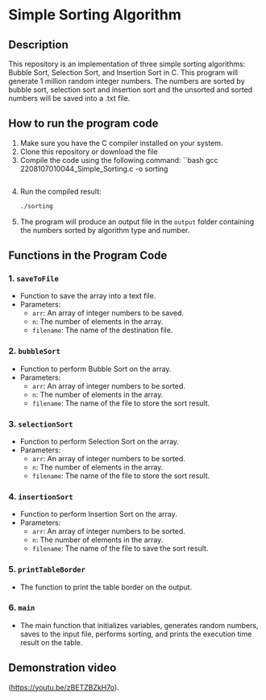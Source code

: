 # Simple Sorting Algorithm

## Description
This repository is an implementation of three simple sorting algorithms: Bubble Sort, Selection Sort, and Insertion Sort in C. This program will generate 1 million random integer numbers. The numbers are sorted by bubble sort, selection sort and insertion sort and the unsorted and sorted numbers will be saved into a .txt file.

## How to run the program code

1. Make sure you have the C compiler installed on your system.
2. Clone this repository or download the file 
3. Compile the code using the following command:
   ``bash
   gcc 2208107010044_Simple_Sorting.c -o sorting
   ```
4. Run the compiled result:
   ```bash
   ./sorting
   ```
5. The program will produce an output file in the `output` folder containing the numbers sorted by algorithm type and number.

## Functions in the Program Code

### 1. `saveToFile`
   - Function to save the array into a text file.
   - Parameters:
     - `arr`: An array of integer numbers to be saved.
     - `n`: The number of elements in the array.
     - `filename`: The name of the destination file.

### 2. `bubbleSort`
   - Function to perform Bubble Sort on the array.
   - Parameters:
     - `arr`: An array of integer numbers to be sorted.
     - `n`: The number of elements in the array.
     - `filename`: The name of the file to store the sort result.

### 3. `selectionSort`
   - Function to perform Selection Sort on the array.
   - Parameters:
     - `arr`: An array of integer numbers to be sorted.
     - `n`: The number of elements in the array.
     - `filename`: The name of the file to store the sort result.

### 4. `insertionSort`
   - Function to perform Insertion Sort on the array.
   - Parameters:
     - `arr`: An array of integer numbers to be sorted.
     - `n`: The number of elements in the array.
     - `filename`: The name of the file to save the sort result.

### 5. `printTableBorder`
   - The function to print the table border on the output.

### 6. `main`
   - The main function that initializes variables, generates random numbers, saves to the input file, performs sorting, and prints the execution time result on the table.

## Demonstration video
(https://youtu.be/zBETZBZkH7o).

